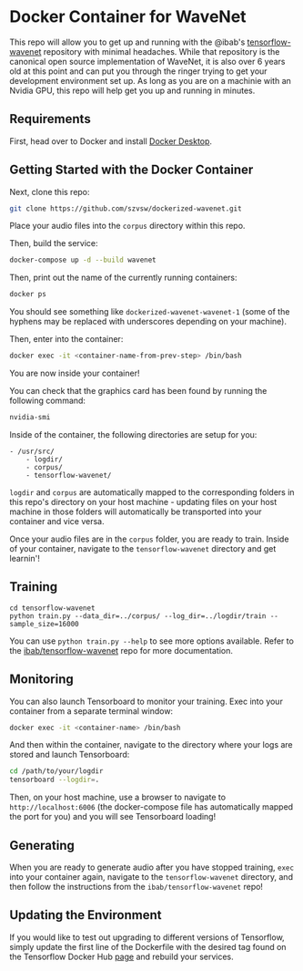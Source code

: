 # Docker Container for WaveNet

This repo will allow you to get up and running with the @ibab's [tensorflow-wavenet](https://github.com/ibab/tensorflow-wavenet) repository with minimal headaches.  While that repository is the canonical open source implementation of WaveNet, it is also over 6 years old at this point and can put you through the ringer trying to get your development environment set up. As long as you are on a machinie with an Nvidia GPU, this repo will help get you up and running in minutes.


## Requirements

First, head over to Docker and install [Docker Desktop](https://docker.com/get-started).


## Getting Started with the Docker Container
Next, clone this repo:

```sh
git clone https://github.com/szvsw/dockerized-wavenet.git
```

Place your audio files into the `corpus` directory within this repo.

Then, build the service:

```sh
docker-compose up -d --build wavenet
```

Then, print out the name of the currently running containers:

```sh
docker ps
```

You should see something like `dockerized-wavenet-wavenet-1` (some of the hyphens may be replaced with underscores depending on your machine).

Then, enter into the container:

```sh
docker exec -it <container-name-from-prev-step> /bin/bash
```

You are now inside your container!

You can check that the graphics card has been found by running the following command:

```sh
nvidia-smi
```

Inside of the container, the following directories are setup for you:

```
- /usr/src/
    - logdir/
    - corpus/
    - tensorflow-wavenet/
```

`logdir` and `corpus` are automatically mapped to the corresponding folders in this repo's directory on your host machine - updating files on your host machine in those folders will automatically be transported into your container and vice versa.

Once your audio files are in the `corpus` folder, you are ready to train.  Inside of your container, navigate to the `tensorflow-wavenet` directory and get learnin'!

## Training

```
cd tensorflow-wavenet
python train.py --data_dir=../corpus/ --log_dir=../logdir/train --sample_size=16000
```

You can use `python train.py --help` to see more options available.  Refer to the [ibab/tensorflow-wavenet](http://github.com/ibab/tensorflow-wavenet) repo for more documentation.

## Monitoring

You can also launch Tensorboard to monitor your training.  Exec into your container from a separate terminal window:

```sh
docker exec -it <container-name> /bin/bash
```
And then within the container, navigate to the directory where your logs are stored and launch Tensorboard:

```sh
cd /path/to/your/logdir
tensorboard --logdir=.
```

Then, on your host machine, use a browser to navigate to `http://localhost:6006` (the docker-compose file has automatically mapped the port for you) and you will see Tensorboard loading!

## Generating

When you are ready to generate audio after you have stopped training, `exec` into your container again, navigate to the `tensorflow-wavenet` directory, and then follow the instructions from the `ibab/tensorflow-wavenet` repo!

## Updating the Environment

If you would like to test out upgrading to different versions of Tensorflow, simply update the first line of the Dockerfile with the desired tag found on the Tensorflow Docker Hub [page](https://hub.docker.com/r/tensorflow/tensorflow/tags) and rebuild your services.  